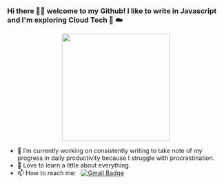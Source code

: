 ### Hi there 👋🏾  welcome to my Github! I like to write in Javascript and I'm exploring Cloud Tech 🐍 ☁️

<p align="center">
  <img width="250" src="https://media.giphy.com/media/SS8CV2rQdlYNLtBCiF/giphy.gif">
</p>

- 🔭 I’m currently working on consistently writing to take note of my progress in daily productivity because I struggle with procrastination.
- 💬 Love to learn a little about everything.
- 📫 How to reach me: &nbsp;&nbsp;[![Gmail Badge](https://img.shields.io/badge/-Gmail-c14438?style=flat-square&logo=Gmail&logoColor=white&link=mailto:swetabh.subham@gmail.com)](mailto:swetabh.subham@gmail.com)
